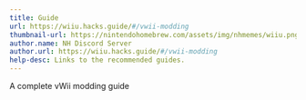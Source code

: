 ```yaml
---
title: Guide
url: https://wiiu.hacks.guide/#/vwii-modding
thumbnail-url: https://nintendohomebrew.com/assets/img/nhmemes/wiiu.png
author.name: NH Discord Server
author.url: https://wiiu.hacks.guide/#/vwii-modding
help-desc: Links to the recommended guides.
---
```


A complete vWii modding guide
